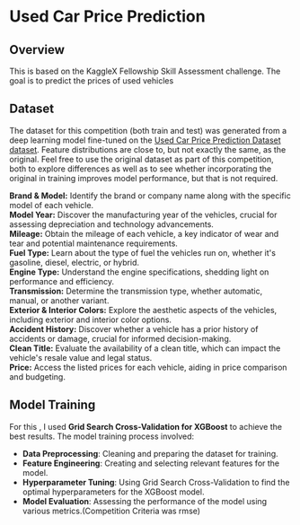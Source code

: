 # Used Car Price Prediction


## Overview
This is based on the KaggleX Fellowship Skill Assessment challenge. The goal is to predict the prices of used vehicles

## Dataset
The dataset for this competition (both train and test) was generated from a deep learning model fine-tuned on the [Used Car Price Prediction Dataset dataset](#kaggle.com/datasets/taeefnajib/used-car-price-prediction-dataset). 
Feature distributions are close to, but not exactly the same, as the original. Feel free to use the original dataset as part of this competition,
both to explore differences as well as to see whether incorporating the original in training improves model performance, but that is not required.


**Brand & Model:** Identify the brand or company name along with the specific model of each vehicle.  
**Model Year:** Discover the manufacturing year of the vehicles, crucial for assessing depreciation and technology advancements.  
**Mileage:** Obtain the mileage of each vehicle, a key indicator of wear and tear and potential maintenance requirements.  
**Fuel Type:** Learn about the type of fuel the vehicles run on, whether it's gasoline, diesel, electric, or hybrid.  
**Engine Type:** Understand the engine specifications, shedding light on performance and efficiency.  
**Transmission:** Determine the transmission type, whether automatic, manual, or another variant.  
**Exterior & Interior Colors:** Explore the aesthetic aspects of the vehicles, including exterior and interior color options.  
**Accident History:** Discover whether a vehicle has a prior history of accidents or damage, crucial for informed decision-making.  
**Clean Title:** Evaluate the availability of a clean title, which can impact the vehicle's resale value and legal status.  
**Price:** Access the listed prices for each vehicle, aiding in price comparison and budgeting.  

## Model Training
For this , I used **Grid Search Cross-Validation for XGBoost** to achieve the best results. The model training process involved:
- **Data Preprocessing**: Cleaning and preparing the dataset for training.
- **Feature Engineering**: Creating and selecting relevant features for the model.
- **Hyperparameter Tuning**: Using Grid Search Cross-Validation to find the optimal hyperparameters for the XGBoost model.
- **Model Evaluation**: Assessing the performance of the model using various metrics.(Competition Criteria was rmse)
